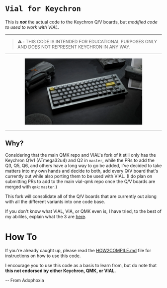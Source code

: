 # `Vial for Keychron`
 
This is ***not*** the actual code to the Keychron Q/V boards, but *modified code to used to work with VIAL*.
 
---
 
> :warning: : THIS CODE IS INTENDED FOR EDUCATIONAL PURPOSES ONLY AND DOES NOT REPRESENT KEYCHRON IN ANY WAY.
 
---
 
<p align="center"><img src="media/img.png" width="75%"></p>
 
***
 
## Why?

Considering that the main QMK repo and VIAL's fork of it still only has the Keychron Q1v1 (ATmega32u4) and Q2 in `master`, while the PRs to add the Q3, Q5, Q6, and others have a long way to go be added, I've decided to take matters into my own hands and decide to both, add every Q/V board that's currently out while also porting them to be used with VIAL. (I do plan on submitting PRs to add to the main vial-qmk repo once the Q/V boards are merged with `qmk:master`.)

This fork will consolidate all of the Q/V boards that are currently out along with all the different variants into one code base.
 
If you don't know what VIAL, VIA, or QMK even is, I have tried, to the best of my abililes, explain what the 3 are [here](WHATIS.md). 

# How To
If you're already caught up, please read the [HOW2COMPILE.md](HOW2COMPILE.md) file for instructions on how to use this code.
 
I encourage you to use this code as a basis to learn from, but do note that **this not endorsed by either Keychron, QMK, or VIAL.**
 
-- From Adophoxia
 

